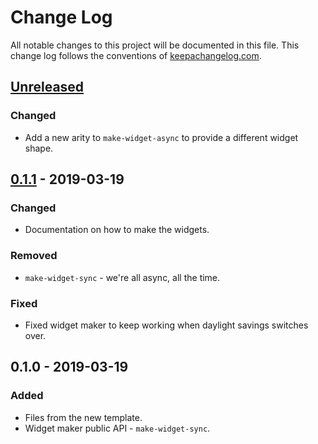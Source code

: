# Change Log
All notable changes to this project will be documented in this file. This change log follows the conventions of [keepachangelog.com](http://keepachangelog.com/).

## [Unreleased]
### Changed
- Add a new arity to `make-widget-async` to provide a different widget shape.

## [0.1.1] - 2019-03-19
### Changed
- Documentation on how to make the widgets.

### Removed
- `make-widget-sync` - we're all async, all the time.

### Fixed
- Fixed widget maker to keep working when daylight savings switches over.

## 0.1.0 - 2019-03-19
### Added
- Files from the new template.
- Widget maker public API - `make-widget-sync`.

[Unreleased]: https://github.com/your-name/linearp/compare/0.1.1...HEAD
[0.1.1]: https://github.com/your-name/linearp/compare/0.1.0...0.1.1

